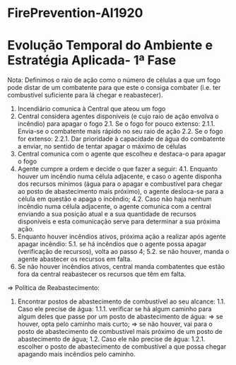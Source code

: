 # FirePrevention-AI1920

# Evolução Temporal do Ambiente e Estratégia Aplicada- 1ª Fase


Nota: Definimos o raio de ação como o número de células a que um fogo pode distar de um combatente para que este o consiga combater (i.e. ter combustível suficiente para lá chegar e reabastecer).

1. Incendiário comunica à Central que ateou um fogo
2. Central considera agentes disponíveis (e cujo raio de ação envolva o incêndio) para apagar o fogo 
  2.1. Se o fogo for pouco extenso:
    2.1.1. Envia-se o combatente mais rápido no seu raio de ação 
  2.2. Se o fogo for extenso: 
    2.2.1. Dar prioridade à capacidade de água do combatente a enviar, no sentido de tentar apagar o máximo de células
3. Central comunica com o agente que escolheu e destaca-o para apagar o fogo 
4. Agente cumpre a ordem e decide o que fazer a seguir:
  4.1. Enquanto houver um incêndio numa célula adjacente, e caso o agente disponha dos recursos mínimos (água para o apagar e combustível para chegar ao posto de abastecimento mais próximo), o agente desloca-se para a célula em questão e apaga o incêndio;
  4.2. Caso não haja nenhum incêndio numa célula adjacente, o agente comunica com a central enviando a sua posição atual e a sua quantidade de recursos disponíveis e esta comunicação serve para determinar a sua próxima ação.
5. Enquanto houver incêndios ativos, próxima ação a realizar após agente apagar incêndio:
  5.1. se há incêndios que o agente possa apagar (verificação de recursos), volta ao passo 4;
  5.2. se não houver, manda o agente abastecer os recursos em falta.
6. Se não houver incêndios ativos, central manda combatentes que estão fora da central reabastecer os recursos que têm em falta.
 
=> Política de Reabastecimento:

1. Encontrar postos de abastecimento de combustível ao seu alcance:
  1.1. Caso ele precise de água:
    1.1.1. verificar se há algum caminho para algum deles que passe por um posto de abastecimento de água:
      => se houver, opta pelo caminho mais curto;
      => se não houver, vai para o posto de abastecimento de combustível mais próximo de um posto de abastecimento de água;
  1.2. Caso ele não precise de água:
    1.2.1. escolher o posto de abastecimento de combustível a que possa chegar apagando mais incêndios pelo caminho.
